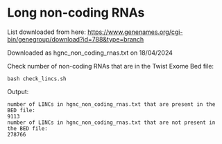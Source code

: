 # Long non-coding RNAs

List downloaded from here: https://www.genenames.org/cgi-bin/genegroup/download?id=788&type=branch

Downloaded as hgnc_non_coding_rnas.txt on 18/04/2024

Check number of non-coding RNAs that are in the Twist Exome Bed file:

```{bash}
bash check_lincs.sh
```

Output:

```{console}
number of LINCs in hgnc_non_coding_rnas.txt that are present in the BED file:
9113
number of LINCs in hgnc_non_coding_rnas.txt that are not present in the BED file:
278766
```